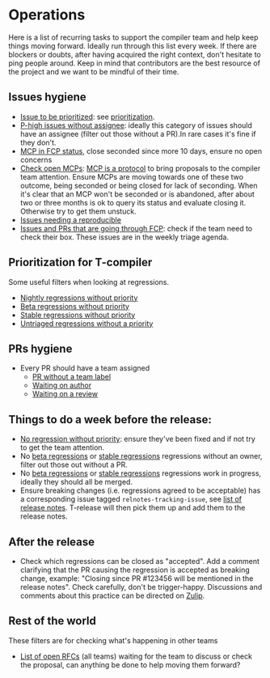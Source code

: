 # Operations

Here is a list of recurring tasks to support the compiler team and help keep things moving forward. Ideally run through this list every week. If there are blockers or doubts, after having acquired the right context, don't hesitate to ping people around. Keep in mind that contributors are the best resource of the project and we want to be mindful of their time.

## Issues hygiene

- [Issue to be prioritized](https://github.com/rust-lang/rust/issues?q=is%3Aopen+is%3Aissue+label%3AI-prioritize): see [prioritization](https://forge.rust-lang.org/compiler/prioritization.html).
- [P-high issues without assignee](https://github.com/rust-lang/rust/issues?q=is%3Aopen+label%3AT-compiler+label%3AP-high+no%3Aassignee): ideally this category of issues should have an assignee (filter out those without a PR).In rare cases it's fine if they don't.
- [MCP in FCP status](https://github.com/rust-lang/compiler-team/issues?q=is%3Aissue+is%3Aopen+label%3Afinal-comment-period+sort%3Acreated-asc), close seconded since more 10 days, ensure no open concerns
- [Check open MCPs](https://github.com/rust-lang/compiler-team/issues?q=is%3Aissue+is%3Aopen+label%3Amajor-change+-label%3Afinal-comment-period+sort%3Aupdated-asc): [MCP is a protocol](https://forge.rust-lang.org/compiler/proposals-and-stabilization.html) to bring proposals to the compiler team attention. Ensure MCPs are moving towards one of these two outcome, being seconded or being closed for lack of seconding. When it's clear that an MCP won't be seconded or is abandoned, after about two or three months is ok to query its status and evaluate closing it. Otherwise try to get them unstuck.
- [Issues needing a reproducible](https://github.com/rust-lang/rust/issues?q=is%3Aopen+label%3AE-needs-mcve+label%3AT-compiler+sort%3Acreated-asc)
- [Issues and PRs that are going through FCP](https://github.com/rust-lang/rust/issues?q=sort%3Aupdated-desc+label%3Afinished-final-comment-period): check if the team need to check their box. These issues are in the weekly triage agenda.

## Prioritization for T-compiler

Some useful filters when looking at regressions.

- [Nightly regressions without priority](https://github.com/rust-lang/rust/issues?q=is%3Aissue+label%3AT-compiler+label%3Aregression-from-stable-to-nightly+-label%3AI-prioritize++is%3Aopen)
- [Beta regressions without priority](https://github.com/rust-lang/rust/issues?q=is%3Aopen+is%3Aissue+label%3AT-compiler+label%3Aregression-from-stable-to-beta+-label%3AI-prioritize)
- [Stable regressions without priority](https://github.com/rust-lang/rust/issues?q=is%3Aopen+is%3Aissue+label%3AT-compiler+label%3Aregression-from-stable-to-stable+-label%3AI-prioritize)
- [Untriaged regressions without a priority](https://github.com/rust-lang/rust/issues?q=is%3Aopen+is%3Aissue+label%3AT-compiler+label%3Aregression-untriaged+-label%3AP-critical+-label%3AP-high+-label%3AP-medium+-label%3AP-low+-label%3AI-prioritize)

## PRs hygiene

- Every PR should have a team assigned
  - [PR without a team label](https://github.com/rust-lang/rust/pulls?q=is%3Apr+is%3Aopen+draft%3Afalse+-label%3AT-libs-api+-label%3AT-libs+-label%3AT-rustdoc+-label%3AT-compiler+-label%3AT-lang+-label%3AT-infra+-label%3AT-release+-label%3AT-types+-label%3AT-style+-label%3AT-bootstrap+-label%3AT-opsem+sort%3Acreated-asc)
  - [Waiting on author](https://github.com/rust-lang/rust/pulls?q=is%3Apr+is%3Aopen+draft%3Afalse+-label%3AT-libs-api+-label%3AT-libs+-label%3AT-rustdoc+-label%3AT-compiler+-label%3AT-lang+-label%3AT-infra+-label%3AT-release+-label%3AT-types+-label%3AT-style+-label%3AT-bootstrap+label%3AS-waiting-on-author+sort%3Aupdated-asc)
  - [Waiting on a review](https://github.com/rust-lang/rust/pulls?q=is%3Apr+is%3Aopen+draft%3Afalse+-label%3AT-libs-api+-label%3AT-libs+-label%3AT-rustdoc+-label%3AT-compiler+-label%3AT-lang+-label%3AT-infra+-label%3AT-release+-label%3AT-types+-label%3AT-style+-label%3AT-bootstrap+label%3AS-waiting-on-review+sort%3Aupdated-asc)

## Things to do a week before the release:

- [No regression without priority](https://github.com/rust-lang/compiler-team/issues?q=is%3Aissue+is%3Aopen+label%3Afinal-comment-period+sort%3Acreated-asc): ensure they've been fixed and if not try to get the team attention.
- No [beta regressions](https://github.com/rust-lang/compiler-team/issues?q=is%3Aissue+is%3Aopen+label%3Afinal-comment-period+sort%3Acreated-asc) or [stable regressions](https://github.com/rust-lang/compiler-team/issues?q=is%3Aissue+is%3Aopen+label%3Afinal-comment-period+sort%3Acreated-asc) regressions without an owner, filter out those out without a PR.
- No [beta regressions](https://github.com/rust-lang/rust/issues?q=label%3Aregression-from-stable-to-beta+label%3AT-compiler+is%3Aopen) or [stable regressions](https://github.com/rust-lang/rust/issues?q=label%3Aregression-from-stable-to-stable+label%3AT-compiler+is%3Aopen) regressions work in progress, ideally they should all be merged.
- Ensure breaking changes (i.e. regressions agreed to be acceptable) has a corresponding issue tagged `relnotes-tracking-issue`, see [list of release notes](https://github.com/rust-lang/rust/issues?q=sort%3Aupdated-desc+is%3Aopen+label%3Arelnotes-tracking-issue). T-release will then pick them up and add them to the release notes.

## After the release

- Check which regressions can be closed as "accepted". Add a comment clarifying that the PR causing the regression is accepted as breaking change, example: "Closing since PR #123456 will be mentioned in the release notes". Check carefully, don't be trigger-happy. Discussions and comments about this practice can be directed on [Zulip](https://rust-lang.zulipchat.com/#narrow/channel/242269-t-release.2Ftriage/topic/beta.20regressions.20that.20are.20no.20more/near/456509338).

## Rest of the world

These filters are for checking what's happening in other teams

- [List of open RFCs](https://github.com/rust-lang/rust/issues?q=is%3Aopen+is%3Aissue+label%3Aproposed-final-comment-period+label%3Adisposition-merge+sort%3Aupdated-asc) (all teams) waiting for the team to discuss or check the proposal, can anything be done to help moving them forward?
